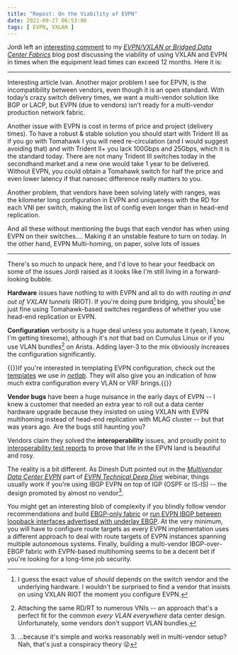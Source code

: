 ```yaml
---
title: "Repost: On the Viability of EVPN"
date: 2022-09-27 06:53:00
tags: [ EVPN, VXLAN ]
---
```

Jordi left an [interesting comment](https://blog.ipspace.net/2022/09/mlag-bridging-evpn.html#1375) to my *[EVPN/VXLAN or Bridged Data Center Fabrics](/2022/09/mlag-bridging-evpn.html)* blog post discussing the viability of using VXLAN and EVPN in times when the equipment lead times can exceed 12 months. Here it is:

---

Interesting article Ivan. Another major problem I see for EPVN, is the incompatibility between vendors, even though it is an open standard. With today’s crazy switch delivery times, we want a multi-vendor solution like BGP or LACP, but EVPN (due to vendors) isn’t ready for a multi-vendor production network fabric.
<!--more-->
Another issue with EVPN is cost in terms of price and project (delivery times). To have a robust & stable solution you should start with Trident III as if you go with Tomahawk I you will need re-circulation (and I would suggest avoiding that) and with Trident II+ you lack 100Gbps and 25Gbps, which it is the standard today. There are not many Trident III switches today in the secondhand market and a new one would take 1 year to be delivered. Without EVPN, you could obtain a Tomahawk switch for half the price and even lower latency if that nanosec difference really matters to you.

Another problem, that vendors have been solving lately with ranges, was the kilometer long configuration in EVPN and uniqueness with the RD for each VNI per switch, making the list of config even longer than in head-end replication.

And all these without mentioning the bugs that each vendor has when using EVPN on their switches…. Making it an unstable feature to turn on today. In the other hand, EVPN Multi-homing, on paper, solve lots of issues

---

There's so much to unpack here, and I'd love to hear your feedback on some of the issues Jordi raised as it looks like I'm still living in a forward-looking bubble.

**Hardware** issues have nothing to with EVPN and all to do with *routing in and out of VXLAN tunnels* (RIOT). If you're doing pure bridging, you should[^THS] be just fine using Tomahawk-based switches regardless of whether you use head-end replication or EVPN.

[^THS]: I guess the exact value of *should* depends on the switch vendor and the underlying hardware. I wouldn't be surprised to find a vendor that insists on using VXLAN RIOT the moment you configure EVPN.

**Configuration** verbosity is a huge deal unless you automate it (yeah, I know, I'm getting tiresome), although it's not that bad on Cumulus Linux or if you use VLAN bundles[^VLB] on Arista. Adding layer-3 to the mix obviously increases the configuration significantly.

[^VLB]: Attaching the same RD/RT to numerous VNIs -- an approach that's a perfect fit for the common *every VLAN everywhere* data center design. Unfortunately, some vendors don't support VLAN bundles.

{{<note info>}}If you're interested in templating EVPN configuration, check out the [templates](https://github.com/ipspace/netlab/tree/dev/netsim/ansible/templates/evpn) we use in *[netlab](https://netsim-tools.readthedocs.io/en/latest/)*. They will also give you an indication of how much extra configuration every VLAN or VRF brings.{{</note>}}

**Vendor bugs** have been a huge nuisance in the early days of EVPN -- I knew a customer that needed an extra year to roll out a data center hardware upgrade because they insisted on using VXLAN with EVPN multihoming instead of head-end replication with MLAG cluster -- but that was years ago. Are the bugs still haunting you?

Vendors claim they solved the **interoperability** issues, and proudly point to [interoperability test reports](https://eantc.de/fileadmin/eantc/downloads/events/2022/EANTC-InteropTest2022-TestReport.pdf) to prove that life in the EPVN land is beautiful and rosy.

The reality is a bit different. As Dinesh Dutt pointed out in the *[Multivendor Data Center EVPN](https://my.ipspace.net/bin/list?id=EVPN#MULTIVENDOR)* part of *[EVPN Technical Deep Dive](https://www.ipspace.net/EVPN_Technical_Deep_Dive)* webinar, things usually work if you're using IBGP EVPN on top of IGP (OSPF or IS-IS) -- the design promoted by almost no vendor[^BIW].

[^BIW]: ...because it's simple and works reasonably well in multi-vendor setup? Nah, that's just a conspiracy theory 😜

You might get an interesting blob of complexity if you blindly follow vendor recommendations and build [EBGP-only fabric](/series/dcbgp.html) or [run EVPN IBGP between loopback interfaces advertised with underlay EBGP](https://blog.ipspace.net/2020/02/the-evpnbgp-saga-continues.html). At the very minimum, you will have to configure route targets as every EVPN implementation uses a different approach to deal with route targets of EVPN instances spanning multiple autonomous systems. Finally, building a multi-vendor IBGP-over-EBGP fabric with EVPN-based multihoming seems to be a decent bet if you're looking for a long-time job security.